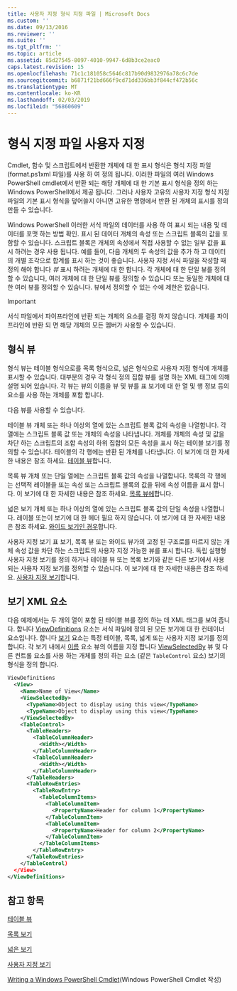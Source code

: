 ```yaml
---
title: 사용자 지정 형식 지정 파일 | Microsoft Docs
ms.custom: ''
ms.date: 09/13/2016
ms.reviewer: ''
ms.suite: ''
ms.tgt_pltfrm: ''
ms.topic: article
ms.assetid: 85d27545-8097-4010-9947-6d8b3ce2eac0
caps.latest.revision: 15
ms.openlocfilehash: 71c1c181058c5646c817b90d9832976a78c6c7de
ms.sourcegitcommit: b6871f21bd666f9cd71dd336bb3f844cf472b56c
ms.translationtype: MT
ms.contentlocale: ko-KR
ms.lasthandoff: 02/03/2019
ms.locfileid: "56860609"
---
```

# <a name="custom-formatting-files"></a>형식 지정 파일 사용자 지정

Cmdlet, 함수 및 스크립트에서 반환한 개체에 대 한 표시 형식은 형식 지정 파일 (format.ps1xml 파일)를 사용 하 여 정의 됩니다. 이러한 파일의 여러 Windows PowerShell cmdlet에서 반환 되는 해당 개체에 대 한 기본 표시 형식을 정의 하는 Windows PowerShell에서 제공 됩니다. 그러나 사용자 고유의 사용자 지정 형식 지정 파일의 기본 표시 형식을 덮어쓸지 아니면 고유한 명령에서 반환 된 개체의 표시를 정의 만들 수 있습니다.

Windows PowerShell 이러한 서식 파일의 데이터를 사용 하 여 표시 되는 내용 및 데이터를 포맷 하는 방법 확인. 표시 된 데이터 개체의 속성 또는 스크립트 블록의 값을 포함할 수 있습니다.  스크립트 블록은 개체의 속성에서 직접 사용할 수 없는 일부 값을 표시 하려는 경우 사용 됩니다. 예를 들어, 다음 개체의 두 속성의 값을 추가 하 고 데이터의 개별 조각으로 합계를 표시 하는 것이 좋습니다. 사용자 지정 서식 파일을 작성할 때 정의 해야 합니다 *뷰* 표시 하려는 개체에 대 한 합니다. 각 개체에 대 한 단일 뷰를 정의할 수 있습니다, 여러 개체에 대 한 단일 뷰를 정의할 수 있습니다 또는 동일한 개체에 대 한 여러 뷰를 정의할 수 있습니다. 뷰에서 정의할 수 있는 수에 제한은 없습니다.

> [!IMPORTANT]
> 서식 파일에서 파이프라인에 반환 되는 개체의 요소를 결정 하지 않습니다. 개체를 파이프라인에 반환 되 면 해당 개체의 모든 멤버가 사용할 수 있습니다.

## <a name="format-views"></a>형식 뷰

형식 뷰는 테이블 형식으로를 목록 형식으로, 넓은 형식으로 사용자 지정 형식에 개체를 표시할 수 있습니다. 대부분의 경우 각 형식 정의 집합 뷰를 설명 하는 XML 태그에 의해 설명 되어 있습니다. 각 뷰는 뷰의 이름을 뷰 및 뷰를 표 보기에 대 한 열 및 행 정보 등의 요소를 사용 하는 개체를 포함 합니다.

다음 뷰를 사용할 수 있습니다.

테이블 뷰 개체 또는 하나 이상의 열에 있는 스크립트 블록 값의 속성을 나열합니다. 각 열에는 스크립트 블록 값 또는 개체의 속성을 나타냅니다. 개체를 개체의 속성 및 값을 차단 하는 스크립트의 조합 속성의 하위 집합의 모든 속성을 표시 하는 테이블 보기를 정의할 수 있습니다. 테이블의 각 행에는 반환 된 개체를 나타냅니다. 이 보기에 대 한 자세한 내용은 참조 하세요. [테이블 뷰](../format/creating-a-table-view.md)합니다.

목록 뷰 개체 또는 단일 열에는 스크립트 블록 값의 속성을 나열합니다. 목록의 각 행에는 선택적 레이블을 또는 속성 또는 스크립트 블록의 값을 뒤에 속성 이름을 표시 합니다. 이 보기에 대 한 자세한 내용은 참조 하세요. [목록 뷰에](../format/creating-a-list-view.md)합니다.

넓은 보기 개체 또는 하나 이상의 열에 있는 스크립트 블록 값의 단일 속성을 나열합니다. 레이블 또는이 보기에 대 한 헤더 필요 하지 않습니다. 이 보기에 대 한 자세한 내용은 참조 하세요. [와이드 보기인 경우](../format/creating-a-wide-view.md)합니다.

사용자 지정 보기 표 보기, 목록 뷰 또는 와이드 뷰가의 고정 된 구조로를 따르지 않는 개체 속성 값을 차단 하는 스크립트의 사용자 지정 가능한 뷰를 표시 합니다. 독립 실행형 사용자 지정 보기를 정의 하거나 테이블 뷰 또는 목록 보기와 같은 다른 보기에서 사용 되는 사용자 지정 보기를 정의할 수 있습니다. 이 보기에 대 한 자세한 내용은 참조 하세요. [사용자 지정 보기](../format/creating-custom-controls.md)합니다.

## <a name="view-xml-elements"></a>보기 XML 요소

다음 예제에서는 두 개의 열이 포함 된 테이블 뷰를 정의 하는 데 XML 태그를 보여 줍니다. 합니다 [ViewDefinitions](../format/viewdefinitions-element-format.md) 요소는 서식 파일에 정의 된 모든 보기에 대 한 컨테이너 요소입니다. 합니다 [보기](../format/view-element-format.md) 요소는 특정 테이블, 목록, 넓게 또는 사용자 지정 보기를 정의 합니다. 각 보기 내에서 [이름](../format/name-element-for-view-format.md) 요소 뷰의 이름을 지정 합니다 [ViewSelectedBy](../format/viewselectedby-element-format.md) 뷰 및 다른 컨트롤 요소를 사용 하는 개체를 정의 하는 요소 (같은 `TableControl` 요소) 보기의 형식을 정의 합니다.

```xml
ViewDefinitions
  <View>
    <Name>Name of View</Name>
    <ViewSelectedBy>
      <TypeName>Object to display using this view</TypeName>
      <TypeName>Object to display using this view</TypeName>
    </ViewSelectedBy>
    <TableControl>
      <TableHeaders>
        <TableColumnHeader>
          <Width></Width>
        </TableColumnHeader>
        <TableColumnHeader>
          <Width></Width>
        </TableColumnHeader>
      </TableHeaders>
      <TableRowEntries>
        <TableRowEntry>
          <TableColumnItems>
            <TableColumnItem>
              <PropertyName>Header for column 1</PropertyName>
            </TableColumnItem>
            <TableColumnItem>
              <PropertyName>Header for column 2</PropertyName>
            </TableColumnItem>
          </TableColumnItems>
        </TableRowEntry>
      </TableRowEntries>
    </TableControl)
  </View>
</ViewDefinitions>

```

## <a name="see-also"></a>참고 항목

[테이블 뷰](../format/creating-a-table-view.md)

[목록 보기](../format/creating-a-list-view.md)

[넓은 보기](../format/creating-a-wide-view.md)

[사용자 지정 보기](../format/creating-custom-controls.md)

[Writing a Windows PowerShell Cmdlet](./writing-a-windows-powershell-cmdlet.md)(Windows PowerShell Cmdlet 작성)
